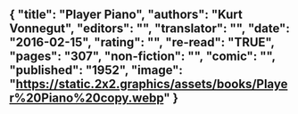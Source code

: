 {
 "title": "Player Piano",
 "authors": "Kurt Vonnegut",
 "editors": "",
 "translator": "",
 "date": "2016-02-15",
 "rating": "",
 "re-read": "TRUE",
 "pages": "307",
 "non-fiction": "",
 "comic": "",
 "published": "1952",
 "image": "https://static.2x2.graphics/assets/books/Player%20Piano%20copy.webp"
}
---
